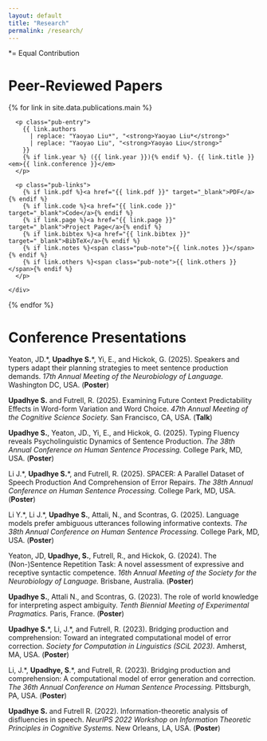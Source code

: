 ```yaml
---
layout: default
title: "Research"
permalink: /research/
---
```


*= Equal Contribution

<h1 class="pub-header">Peer-Reviewed Papers</h1>

<div class="pub-list">
  {% for link in site.data.publications.main %}
    <div class="pub-item">

      <p class="pub-entry">
        {{ link.authors 
          | replace: "Yaoyao Liu*", "<strong>Yaoyao Liu*</strong>" 
          | replace: "Yaoyao Liu", "<strong>Yaoyao Liu</strong>" 
        }}
        {% if link.year %} ({{ link.year }}){% endif %}. {{ link.title }} <em>{{ link.conference }}</em>
      </p>

      <p class="pub-links">
        {% if link.pdf %}<a href="{{ link.pdf }}" target="_blank">PDF</a>{% endif %}
        {% if link.code %}<a href="{{ link.code }}" target="_blank">Code</a>{% endif %}
        {% if link.page %}<a href="{{ link.page }}" target="_blank">Project Page</a>{% endif %}
        {% if link.bibtex %}<a href="{{ link.bibtex }}" target="_blank">BibTeX</a>{% endif %}
        {% if link.notes %}<span class="pub-note">{{ link.notes }}</span>{% endif %}
        {% if link.others %}<span class="pub-note">{{ link.others }}</span>{% endif %}
      </p>

    </div>
  {% endfor %}
</div>

<h1 class="pub-header"> Conference Presentations</h1>

<div class="presentation-entry">

<p> Yeaton, JD.*, <strong> Upadhye S.</strong>*, Yi, E., and Hickok, G. (2025). Speakers and typers adapt their planning strategies to meet sentence production demands. <em> 17th Annual Meeting of the Neurobiology of Language.</em> Washington DC, USA. (<strong>Poster</strong>)</p>

<p><strong>Upadhye S.</strong> and Futrell, R. (2025). Examining Future Context Predictability Effects in Word-form Variation and Word Choice. <em>47th Annual Meeting of the Cognitive Science Society.</em> San Francisco, CA, USA. (<strong>Talk</strong>)</p>

<p><strong>Upadhye S.</strong>, Yeaton, JD., Yi, E., and Hickok, G. (2025). Typing Fluency reveals Psycholinguistic Dynamics of Sentence Production. <em>The 38th Annual Conference on Human Sentence Processing.</em> College Park, MD, USA. (<strong>Poster</strong>)</p>

<p>Li J.*, <strong>Upadhye S.</strong>*, and Futrell, R. (2025). SPACER: A Parallel Dataset of Speech Production And Comprehension of Error Repairs. <em>The 38th Annual Conference on Human Sentence Processing. </em> College Park, MD, USA. (<strong>Poster</strong>)</p>

<p>Li Y.*, Li J.*, <strong>Upadhye S.</strong>, Attali, N., and Scontras, G. (2025). Language models prefer ambiguous utterances following informative contexts. <em>The 38th Annual Conference on Human Sentence Processing. </em> College Park, MD, USA. (<strong>Poster</strong>)</p>

<p>Yeaton, JD, <strong>Upadhye, S.</strong>, Futrell, R., and Hickok, G. (2024). The (Non-)Sentence Repetition Task: A novel assessment of expressive and receptive syntactic competence. <em>16th Annual Meeting of the Society for the Neurobiology of Language.</em> Brisbane, Australia. (<strong>Poster</strong>)</p>

<p><strong>Upadhye S.</strong>, Attali N., and Scontras, G. (2023). The role of world knowledge for interpreting aspect ambiguity. <em>Tenth Biennial Meeting of Experimental Pragmatics. </em> Paris, France. (<strong>Poster</strong>)</p>

<p><strong>Upadhye S.</strong>*, Li, J.*, and Futrell, R. (2023). Bridging production and comprehension: Toward an integrated computational model of error correction. <em>Society for Computation in Linguistics (SCiL 2023).</em> Amherst, MA, USA. (<strong>Poster</strong>)</p>

<p>Li, J.*, <strong>Upadhye, S</strong>.*, and Futrell, R. (2023). Bridging production and comprehension: A computational model of error generation and correction. <em>The 36th Annual Conference on Human Sentence Processing. </em> Pittsburgh, PA, USA. (<strong>Poster</strong>)</p>

<p><strong>Upadhye S.</strong> and Futrell R. (2022). Information-theoretic analysis of disfluencies in speech. <em>NeurIPS 2022 Workshop on Information Theoretic Principles in Cognitive Systems. </em> New Orleans, LA, USA. (<strong>Poster</strong>)</p>
</div>


